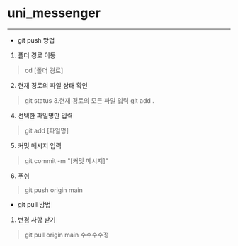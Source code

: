 # uni_messenger

---

* git push 방법
1. 폴더 경로 이동
> cd [폴더 경로]
2. 현재 경로의 파일 상태 확인
> git status
3.현재 경로의 모든 파일 입력
> git add .
4. 선택한 파일명만 입력
> git add [파일명]
5. 커밋 메시지 입력
> git commit -m "[커밋 메시지]"
6. 푸쉬
> git push origin main

* git pull 방법
1. 변경 사항 받기 
> git pull origin main
> 수수수수정